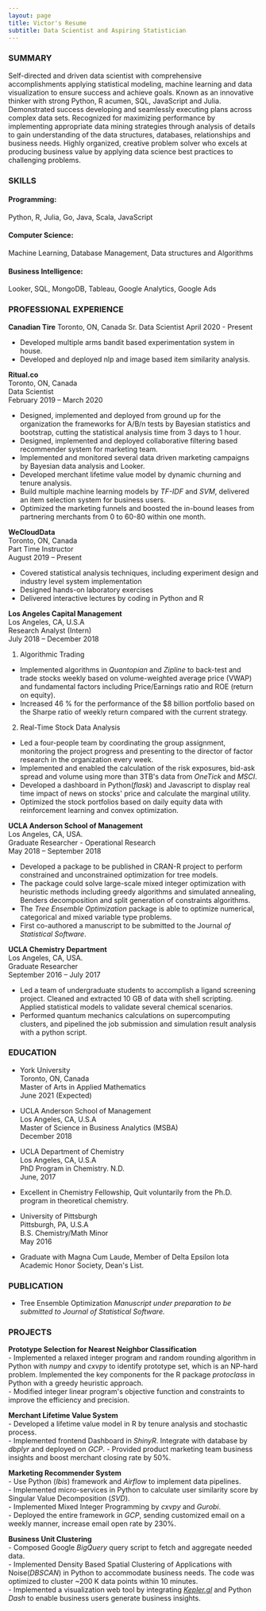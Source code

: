 ```yaml
---
layout: page
title: Victor's Resume
subtitle: Data Scientist and Aspiring Statistician
---
```



### SUMMARY

Self-directed and driven data scientist with comprehensive accomplishments applying statistical modeling, machine learning and data visualization to ensure success and achieve goals. Known as an innovative thinker with strong Python, R acumen, SQL, JavaScript and Julia. Demonstrated success developing and seamlessly executing plans across complex data sets. Recognized for maximizing performance by implementing appropriate data mining strategies through analysis of details to gain understanding of the data structures, databases, relationships and business needs. Highly organized, creative problem solver who excels at producing business value by applying data science best practices to challenging problems.

### SKILLS
#### Programming:
Python, R, Julia, Go, Java, Scala, JavaScript

#### Computer Science:
Machine Learning, Database Management, Data structures and Algorithms

#### Business Intelligence:    
Looker, SQL, MongoDB, Tableau, Google Analytics, Google Ads


### PROFESSIONAL EXPERIENCE

**Canadian Tire**
Toronto, ON, Canada
Sr. Data Scientist
April 2020 - Present

- Developed multiple arms bandit based experimentation system in house.
- Developed and deployed nlp and image based item similarity analysis.

**Ritual.co**  
Toronto, ON, Canada       
Data Scientist         
February 2019 – March 2020

- Designed, implemented and deployed from ground up for the organization the frameworks for A/B/n tests by Bayesian statistics and bootstrap, cutting the statistical analysis time from 3 days to 1 hour.
- Designed, implemented and deployed collaborative filtering based recommender system for marketing team.
- Implemented and monitored several data driven marketing campaigns by Bayesian data analysis and Looker.
- Developed merchant lifetime value model by dynamic churning and tenure analysis.
- Build multiple machine learning models by _TF-IDF_ and _SVM_, delivered an item selection system for business users.
- Optimized the marketing funnels and boosted the in-bound leases from partnering merchants from 0 to 60-80 within one month.

**WeCloudData**                
Toronto, ON, Canada        
Part Time Instructor     
August 2019 – Present

- Covered statistical analysis techniques, including experiment design and industry level system implementation
- Designed hands-on laboratory exercises
- Delivered interactive lectures by coding in Python and R

**Los Angeles Capital Management**     
Los Angeles, CA, U.S.A     
Research Analyst (Intern)     
July 2018 – December 2018

1. Algorithmic Trading     
  - Implemented algorithms in _Quantopian_ and _Zipline_ to back-test and trade stocks weekly based on volume-weighted average price (VWAP) and fundamental factors including Price/Earnings ratio and ROE (return on equity).
  - Increased 46 % for the performance of the $8 billion portfolio based on the Sharpe ratio of weekly return compared with the current strategy.

2. Real-Time Stock Data Analysis      
  - Led a four-people team by coordinating the group assignment, monitoring the project progress and presenting to the director of factor research in the organization every week.
  - Implemented and enabled the calculation of the risk exposures, bid-ask spread and volume using more than 3TB&#39;s data from _OneTick_ and _MSCI_.
  - Developed a dashboard in Python(_flask_) and Javascript to display real time impact of news on stocks&#39; price and calculate the marginal utility.
  - Optimized the stock portfolios based on daily equity data with reinforcement learning and convex optimization.

**UCLA Anderson School of Management**   
Los Angeles, CA, USA.    
Graduate Researcher - Operational Research      
May 2018 – September 2018

- Developed a package to be published in CRAN-R project to perform constrained and unconstrained optimization for tree models.
- The package could solve large-scale mixed integer optimization with heuristic methods including greedy algorithms and simulated annealing, Benders decomposition and split generation of constraints algorithms.
- The _Tree Ensemble Optimization_ package is able to optimize numerical, categorical and mixed variable type problems.
- First co-authored a manuscript to be submitted to the Journal _of Statistical Software_.

**UCLA Chemistry Department**     
Los Angeles, CA, USA.      
Graduate Researcher    
September 2016 – July 2017

- Led a team of undergraduate students to accomplish a ligand screening project. Cleaned and extracted 10 GB of data with shell scripting. Applied statistical models to validate several chemical scenarios.
- Performed quantum mechanics calculations on supercomputing clusters, and pipelined the job submission and simulation result analysis with a python script.

### EDUCATION

- York University      
Toronto, ON, Canada       
Master of Arts in Applied Mathematics       
June 2021 (Expected)

- UCLA Anderson School of Management   
Los Angeles, CA, U.S.A        
Master of Science in Business Analytics (MSBA)      
December 2018      

- UCLA Department of Chemistry      
Los Angeles, CA, U.S.A     
PhD Program in Chemistry. N.D.       
June, 2017
 - Excellent in Chemistry Fellowship, Quit voluntarily from the Ph.D. program in theoretical chemistry.

- University of Pittsburgh        
Pittsburgh, PA, U.S.A       
B.S. Chemistry/Math Minor    
May 2016
 - Graduate with Magna Cum Laude, Member of Delta Epsilon Iota Academic Honor Society, Dean&#39;s List.

### PUBLICATION

 - Tree Ensemble Optimization
_Manuscript under preparation to be submitted to Journal of Statistical Software._

### PROJECTS
 **Prototype Selection for Nearest Neighbor Classification**      
    - Implemented a relaxed integer program and random rounding algorithm in Python with _numpy_ and _cxvpy_ to identify prototype set, which is an NP-hard problem. Implemented the key components for the R package _protoclass_ in Python with a greedy heuristic approach.       
    - Modified integer linear program&#39;s objective function and constraints to improve the efficiency and precision.

 **Merchant Lifetime Value System**    
      - Developed a lifetime value model in R by tenure analysis and stochastic process.          
      - Implemented frontend Dashboard in _ShinyR_. Integrate with database by _dbplyr_ and deployed on _GCP_.
      - Provided product marketing team business insights and boost merchant closing rate by 50%.

 **Marketing Recommender System**      
      - Use Python (_Ibis_) framework and _Airflow_ to implement data pipelines.       
      - Implemented micro-services in Python to calculate user similarity score by Singular Value Decomposition (_SVD_).     
      - Implemented Mixed Integer Programming by _cxvpy_ and _Gurobi_.      
      - Deployed the entire framework in _GCP_, sending customized email on a weekly manner, increase email open rate by 230%.

 **Business Unit Clustering**      
      - Composed Google _BigQuery_ query script to fetch and aggregate needed data.        
      - Implemented Density Based Spatial Clustering of Applications with Noise(_DBSCAN_) in Python to accommodate business needs. The code was optimized to cluster ~200 K data points within 10 minutes.      
      - Implemented a visualization web tool by integrating [_Kepler.gl_](https://kepler.gl/) and Python _Dash_ to enable business users generate business insights.
